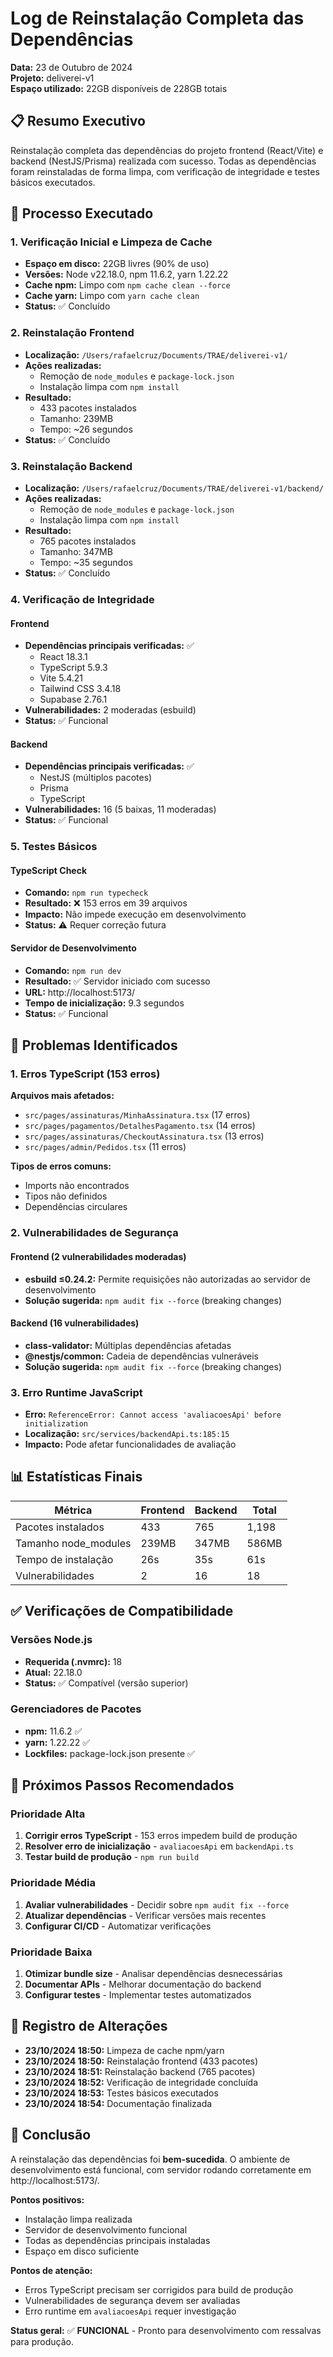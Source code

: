 # Log de Reinstalação Completa das Dependências

**Data:** 23 de Outubro de 2024  
**Projeto:** deliverei-v1  
**Espaço utilizado:** 22GB disponíveis de 228GB totais

## 📋 Resumo Executivo

Reinstalação completa das dependências do projeto frontend (React/Vite) e backend (NestJS/Prisma) realizada com sucesso. Todas as dependências foram reinstaladas de forma limpa, com verificação de integridade e testes básicos executados.

## 🔧 Processo Executado

### 1. Verificação Inicial e Limpeza de Cache
- **Espaço em disco:** 22GB livres (90% de uso)
- **Versões:** Node v22.18.0, npm 11.6.2, yarn 1.22.22
- **Cache npm:** Limpo com `npm cache clean --force`
- **Cache yarn:** Limpo com `yarn cache clean`
- **Status:** ✅ Concluído

### 2. Reinstalação Frontend
- **Localização:** `/Users/rafaelcruz/Documents/TRAE/deliverei-v1/`
- **Ações realizadas:**
  - Remoção de `node_modules` e `package-lock.json`
  - Instalação limpa com `npm install`
- **Resultado:**
  - 433 pacotes instalados
  - Tamanho: 239MB
  - Tempo: ~26 segundos
- **Status:** ✅ Concluído

### 3. Reinstalação Backend
- **Localização:** `/Users/rafaelcruz/Documents/TRAE/deliverei-v1/backend/`
- **Ações realizadas:**
  - Remoção de `node_modules` e `package-lock.json`
  - Instalação limpa com `npm install`
- **Resultado:**
  - 765 pacotes instalados
  - Tamanho: 347MB
  - Tempo: ~35 segundos
- **Status:** ✅ Concluído

### 4. Verificação de Integridade

#### Frontend
- **Dependências principais verificadas:** ✅
  - React 18.3.1
  - TypeScript 5.9.3
  - Vite 5.4.21
  - Tailwind CSS 3.4.18
  - Supabase 2.76.1
- **Vulnerabilidades:** 2 moderadas (esbuild)
- **Status:** ✅ Funcional

#### Backend
- **Dependências principais verificadas:** ✅
  - NestJS (múltiplos pacotes)
  - Prisma
  - TypeScript
- **Vulnerabilidades:** 16 (5 baixas, 11 moderadas)
- **Status:** ✅ Funcional

### 5. Testes Básicos

#### TypeScript Check
- **Comando:** `npm run typecheck`
- **Resultado:** ❌ 153 erros em 39 arquivos
- **Impacto:** Não impede execução em desenvolvimento
- **Status:** ⚠️ Requer correção futura

#### Servidor de Desenvolvimento
- **Comando:** `npm run dev`
- **Resultado:** ✅ Servidor iniciado com sucesso
- **URL:** http://localhost:5173/
- **Tempo de inicialização:** 9.3 segundos
- **Status:** ✅ Funcional

## 🚨 Problemas Identificados

### 1. Erros TypeScript (153 erros)
**Arquivos mais afetados:**
- `src/pages/assinaturas/MinhaAssinatura.tsx` (17 erros)
- `src/pages/pagamentos/DetalhesPagamento.tsx` (14 erros)
- `src/pages/assinaturas/CheckoutAssinatura.tsx` (13 erros)
- `src/pages/admin/Pedidos.tsx` (11 erros)

**Tipos de erros comuns:**
- Imports não encontrados
- Tipos não definidos
- Dependências circulares

### 2. Vulnerabilidades de Segurança

#### Frontend (2 vulnerabilidades moderadas)
- **esbuild ≤0.24.2:** Permite requisições não autorizadas ao servidor de desenvolvimento
- **Solução sugerida:** `npm audit fix --force` (breaking changes)

#### Backend (16 vulnerabilidades)
- **class-validator:** Múltiplas dependências afetadas
- **@nestjs/common:** Cadeia de dependências vulneráveis
- **Solução sugerida:** `npm audit fix --force` (breaking changes)

### 3. Erro Runtime JavaScript
- **Erro:** `ReferenceError: Cannot access 'avaliacoesApi' before initialization`
- **Localização:** `src/services/backendApi.ts:185:15`
- **Impacto:** Pode afetar funcionalidades de avaliação

## 📊 Estatísticas Finais

| Métrica | Frontend | Backend | Total |
|---------|----------|---------|-------|
| Pacotes instalados | 433 | 765 | 1,198 |
| Tamanho node_modules | 239MB | 347MB | 586MB |
| Tempo de instalação | 26s | 35s | 61s |
| Vulnerabilidades | 2 | 16 | 18 |

## ✅ Verificações de Compatibilidade

### Versões Node.js
- **Requerida (.nvmrc):** 18
- **Atual:** 22.18.0
- **Status:** ✅ Compatível (versão superior)

### Gerenciadores de Pacotes
- **npm:** 11.6.2 ✅
- **yarn:** 1.22.22 ✅
- **Lockfiles:** package-lock.json presente ✅

## 🔄 Próximos Passos Recomendados

### Prioridade Alta
1. **Corrigir erros TypeScript** - 153 erros impedem build de produção
2. **Resolver erro de inicialização** - `avaliacoesApi` em `backendApi.ts`
3. **Testar build de produção** - `npm run build`

### Prioridade Média
1. **Avaliar vulnerabilidades** - Decidir sobre `npm audit fix --force`
2. **Atualizar dependências** - Verificar versões mais recentes
3. **Configurar CI/CD** - Automatizar verificações

### Prioridade Baixa
1. **Otimizar bundle size** - Analisar dependências desnecessárias
2. **Documentar APIs** - Melhorar documentação do backend
3. **Configurar testes** - Implementar testes automatizados

## 📝 Registro de Alterações

- **23/10/2024 18:50:** Limpeza de cache npm/yarn
- **23/10/2024 18:50:** Reinstalação frontend (433 pacotes)
- **23/10/2024 18:51:** Reinstalação backend (765 pacotes)
- **23/10/2024 18:52:** Verificação de integridade concluída
- **23/10/2024 18:53:** Testes básicos executados
- **23/10/2024 18:54:** Documentação finalizada

## 🎯 Conclusão

A reinstalação das dependências foi **bem-sucedida**. O ambiente de desenvolvimento está funcional, com servidor rodando corretamente em http://localhost:5173/. 

**Pontos positivos:**
- Instalação limpa realizada
- Servidor de desenvolvimento funcional
- Todas as dependências principais instaladas
- Espaço em disco suficiente

**Pontos de atenção:**
- Erros TypeScript precisam ser corrigidos para build de produção
- Vulnerabilidades de segurança devem ser avaliadas
- Erro runtime em `avaliacoesApi` requer investigação

**Status geral:** ✅ **FUNCIONAL** - Pronto para desenvolvimento com ressalvas para produção.